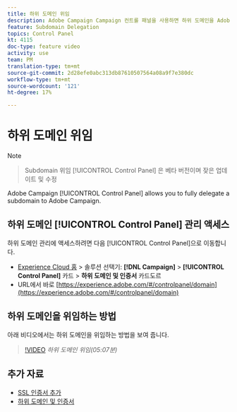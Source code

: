 ```yaml
---
title: 하위 도메인 위임
description: Adobe Campaign Campaign 컨트롤 패널을 사용하면 하위 도메인을 Adobe Campaign에 완전히 위임할 수 있습니다. 이렇게 하려면 아래 단계를 수행합니다.
feature: Subdomain Delegation
topics: Control Panel
kt: 4115
doc-type: feature video
activity: use
team: PM
translation-type: tm+mt
source-git-commit: 2d28efe0abc313db87610507564a08a9f7e380dc
workflow-type: tm+mt
source-wordcount: '121'
ht-degree: 17%

---
```



# 하위 도메인 위임

>[!NOTE]

> Subdomain 위임 [!UICONTROL Control Panel] 은 베타 버전이며
> 잦은 업데이트 및 수정

Adobe Campaign [!UICONTROL Control Panel] allows you to fully delegate a subdomain to Adobe Campaign.

## 하위 도메인 [!UICONTROL Control Panel] 관리 액세스

하위 도메인 관리에 액세스하려면 다음 [!UICONTROL Control Panel]으로 이동합니다.

* [Experience Cloud 홈](https://experience.adobe.com/#/home) > 솔루션 선택기: **[!DNL Campaign]** > **[!UICONTROL Control Panel]** 카드 > **하위 도메인 및 인증서** 카드도르
* URL에서 바로 [https://experience.adobe.com/#/controlpanel/domain](https://experience.adobe.com/#/controlpanel/domain)

## 하위 도메인을 위임하는 방법

아래 비디오에서는 하위 도메인을 위임하는 방법을 보여 줍니다.

>[!VIDEO](https://video.tv.adobe.com/v/31390?quality=12)
*하위 도메인 위임(05:07분)*

## 추가 자료

* [SSL 인증서 추가](/help/acc/monitoring-campaign-classic/control-panel/adding-ssl-certificates.md)
* [하위 도메인 및 인증서](https://docs.adobe.com/content/help/ko-KR/control-panel/using/subdomains-and-certificates/renewing-subdomain-certificate.html)
